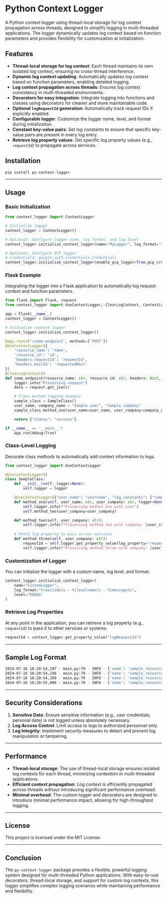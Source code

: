 # Python Context Logger

A Python context logger using thread-local storage for log context propagation across threads, designed to simplify logging in multi-threaded applications. The logger dynamically updates log context based on function parameters and provides flexibility for customization at initialization.

## Features

- **Thread-local storage for log context**: Each thread maintains its own isolated log context, ensuring no cross-thread interference.
- **Dynamic log context updating**: Automatically updates log context based on function parameters, enabling detailed logging.
- **Log context propagation across threads**: Ensures log context consistency in multi-threaded environments.
- **Decorators for easy integration**: Integrate logging into functions and classes using decorators for cleaner and more maintainable code.
- **Optional `logRequestId` generation**: Automatically track request IDs if explicitly enabled.
- **Configurable logger**: Customize the logger name, level, and format during initialization.
- **Constant key-value pairs**: Set log constants to ensure that specific key-value pairs are present in every log entry.
- **Retrieve log property values**: Get specific log property values (e.g., `requestId`) to propagate across services.

## Installation

```bash
pip install py-context-logger
```

---

## Usage

### Basic Initialization

```python
from context_logger import ContextLogger

# Initialize logger
context_logger = ContextLogger()

# Optional: Configure logger name, log format, and log level
context_logger.initialize_context_logger(name="MyLogger", log_format="%(asctime)s - %(message)s", level="INFO")

# Optional: Configure GCP logger
# credentials: google.auth.credentials.Credentials
context_logger.initialize_context_logger(enable_gcp_logger=True,gcp_credentials=credentials)
```

### Flask Example

Integrating the logger into a Flask application to automatically log request context and function parameters.

```python
from flask import Flask, request
from context_logger import UseContextLogger, ClearLogContext, ContextLogger

app = Flask(__name__)
context_logger = ContextLogger()

# Initialize context logger
context_logger.initialize_context_logger()

@app.route('/some-endpoint', methods=['POST'])
@UseContextLogger({
    'resource_name': 'name',
    'resource_id': 'id',
    'headers.requestId': 'requestId',
    'headers.mailId': 'requestedMail'
})
@ClearLogContext()
def some_endpoint(resource_name: str, resource_id: str, headers: dict, logger=None):
    logger.info("Processing request")
    data = request.get_json()

    # Class method logging example
    sample_class = SampleClass()
    user_name, company_name = "Sample user", "Sample company"
    sample_class.method_one(user_name=user_name, user_company=company_name)

    return {"status": "success"}

if __name__ == '__main__':
    app.run(debug=True)
```

### Class-Level Logging

Decorate class methods to automatically add context information to logs.

```python
from context_logger import UseContextLogger

@UseContextLogger()
class SampleClass:
    def __init__(self, logger=None):
        self.logger = logger

    @UseContextLogger({"user_name": "username", "log_constants": {"company_city": "New York"}})
    def method_one(self, user_name: str, user_company: str, logger=None):
        self.logger.info(f"Processing method_one with user")
        self.method_two(user_company=user_company)

    def method_two(self, user_company: str):
        self.logger.info(f"Processing method_two with company: {user_company}")
    
    # Fetch log property to pass across services
    def method_three(self, user_company: str):
        requestId = self.logger.get_property_value(log_property="requestId")
        self.logger.info(f"Processing method_three with company: {user_company} and requestId: {requestId}")
```

### Customization of Logger

You can initialize the logger with a custom name, log level, and format.

```python
context_logger.initialize_context_logger(
    name="CustomLogger",
    log_format="%(asctime)s - %(levelname)s - %(message)s",
    level="DEBUG"
)
```

### Retrieve Log Properties

At any point in the application, you can retrieve a log property (e.g., `requestId`) to pass it to other services or systems.

```python
requestId = context_logger.get_property_value("logRequestId")
```

---

## Sample Log Format

```bash
2024-07-16 16:20:54,197 - main.py:79 - INFO - {'name': 'sample_resource', 'id': '123', 'logRequestId': '6239237f-1f96-48c6-93f3-89fd2c63ea6d', 'requestedMail': 'sample-user@gmail.com'} - Processing request
2024-07-16 16:20:54,198 - main.py:79 - INFO - {'name': 'sample_resource', 'id': '123', 'logRequestId': '6239237f-1f96-48c6-93f3-89fd2c63ea6d', 'requestedMail': 'sample-user@gmail.com', 'username': 'Sample user', 'company_city': 'New York'} - Processing method_one with user
2024-07-16 16:20:54,199 - main.py:79 - INFO - {'name': 'sample_resource', 'id': '123', 'logRequestId': '6239237f-1f96-48c6-93f3-89fd2c63ea6d', 'requestedMail': 'sample-user@gmail.com', 'username': 'Sample user', 'company_city': 'New York'} - Processing method_two with company: Sample company
2024-07-16 16:20:55,000 - main.py:79 - INFO - {'name': 'sample_resource', 'id': '123', 'logRequestId': '6239237f-1f96-48c6-93f3-89fd2c63ea6d', 'requestedMail': 'sample-user@gmail.com', 'username': 'Sample user', 'company_city': 'New York'} - Processing method_three with company: Sample company
```

---

## Security Considerations

1. **Sensitive Data**: Ensure sensitive information (e.g., user credentials, personal data) is not logged unless absolutely necessary.
2. **Log Access Control**: Limit access to logs to authorized personnel only.
3. **Log Integrity**: Implement security measures to detect and prevent log manipulation or tampering.

---

## Performance

- **Thread-local storage**: The use of thread-local storage ensures isolated log contexts for each thread, minimizing contention in multi-threaded applications.
- **Efficient context propagation**: Log context is efficiently propagated across threads without introducing significant performance overhead.
- **Minimal overhead**: The custom logger and decorators are designed to introduce minimal performance impact, allowing for high-throughput logging.

---

## License

This project is licensed under the MIT License.

---

## Conclusion

The `py-context-logger` package provides a flexible, powerful logging system designed for multi-threaded Python applications. With easy-to-use decorators, thread-local storage, and support for custom log contexts, this logger simplifies complex logging scenarios while maintaining performance and flexibility.
